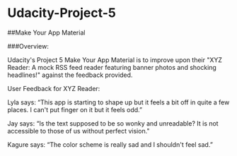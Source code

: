 # Udacity-Project-5
##Make Your App Material

###Overview:

Udacity's Project 5 Make Your App Material is to improve upon their "XYZ Reader: A mock RSS feed reader featuring banner photos and shocking headlines!" against the feedback provided.

User Feedback for XYZ Reader:

Lyla says:
“This app is starting to shape up but it feels a bit off in quite a few places. I can't put finger on it but it feels odd.”

Jay says:
“Is the text supposed to be so wonky and unreadable? It is not accessible to those of us without perfect vision."

Kagure says:
“The color scheme is really sad and I shouldn't feel sad.”

